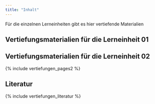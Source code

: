 ```yaml
---
title: "Inhalt"
---
```



Für die einzelnen Lerneinheiten gibt es hier vertiefende Materialien 
<!--more-->

## Vertiefungsmaterialien für die Lerneinheit 01

## Vertiefungsmaterialien für die Lerneinheit 02 
{% include vertiefungen_pages2 %}

## Literatur
{% include vertiefungen_literatur %}